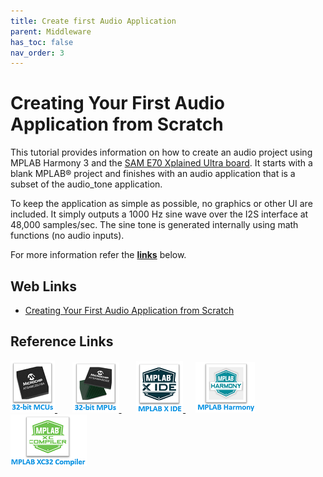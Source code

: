 ```yaml
---
title: Create first Audio Application
parent: Middleware
has_toc: false
nav_order: 3
---
```


# Creating Your First Audio Application from Scratch

This tutorial provides information on how to create an audio project using MPLAB Harmony 3 and the <a href="https://www.microchip.com/Developmenttools/ProductDetails/DM320113" target="_blank">SAM E70 Xplained Ultra board</a>. It starts with a blank MPLAB® project and finishes with an audio application that is a subset of the audio_tone application.

To keep the application as simple as possible, no graphics or other UI are included. It simply outputs a 1000 Hz sine wave over the I2S interface at 48,000 samples/sec. The sine tone is generated internally using math functions (no audio inputs).

For more information refer the **[links](#Web-Links)** below.

## <a id="Web-Links"> </a>
## Web Links

- <a href="https://github.com/Microchip-MPLAB-Harmony/audio/wiki/quick_start" target="_blank">Creating Your First Audio Application from Scratch</a>


## Reference Links
[<a href="https://www.microchip.com/design-centers/32-bit" target="_blank"> <img src="../../r_images/32_bit_mcus.png"> </a>]()  &nbsp; &nbsp; &nbsp; [<a href="https://www.microchip.com/design-centers/32-bit-mpus" target="_blank"> <img src="../../r_images/32_bit_mpus.png"> </a>]()  &nbsp; &nbsp; &nbsp; [<a href="https://www.microchip.com/mplab/mplab-x-ide" target="_blank"> <img src="../../r_images/mplab_x_ide.png"> </a>]()  &nbsp; &nbsp; [<a href="https://www.microchip.com/mplab/mplab-harmony" target="_blank"> <img src="../../r_images/mplab_harmony.png"> </a>]() [<a href="https://www.microchip.com/mplab/compilers" target="_blank"> <img src="../../r_images/mplab_compiler.png"> </a>]()  
